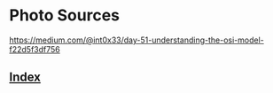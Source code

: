 # Photo Sources

https://medium.com/@int0x33/day-51-understanding-the-osi-model-f22d5f3df756

## [Index](index.md)
